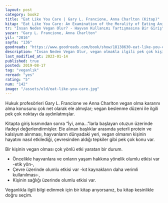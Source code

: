 ```yaml
---
layout: post
category: book2
title: "Eat Like You Care | Gary L. Francione, Anna Charlton (Kitap)"
kitap: "Eat Like You Care: An Examination of the Morality of Eating Animals"
tr: "İnsan Neden Vegan Olur? - Hayvan Kullanımı Tartışmasına Bir Giriş"
yazar: "Gary L. Francione, Anna Charlton"
yil: "2016"
sayfa: "136"
goodreads: "https://www.goodreads.com/book/show/18138630-eat-like-you-care"
description: "İnsan Neden Vegan Olur, vegan olmakla ilgili pek çok kişinin aklındaki ortak soruları yanıtlayan bir kitap."
last_modified_at: 2023-01-14
published: true
posted: 2019-08-17
tag: "veganlık"
reread: "yes"
rating: "5"
num: "142"
image: "/assets/old/eat-like-you-care.jpg"
---
```


Hukuk profesörleri Gary L. Francione ve Anna Charlton vegan olma kararını alma konusunu çok net olarak ele almışlar; vegan beslenme düzeni ile ilgili pek çok noktayı da aydınlatmışlar.

Kitapta giriş kısmından sonra “İyi, ama...”larla başlayan otuzun üzerinde ifadeyi değerlendirmişler. Ele alınan başlıklar arasında yeterli protein ve kalsiyum alınması, hayvanların dünyadaki yeri, vegan olmanın kişinin hayatını nasıl etkilediği, çevresinden aldığı tepkiler gibi pek çok konu var.

Bir kişinin vegan olması çok yönlü etki yaratan bir durum.

- Öncelikle hayvanlara ve onların yaşam hakkına yönelik olumlu etkisi var -etik yön-,
- Çevre üzerinde olumlu etkisi var -kıt kaynakların daha verimli kullanılması-,
- Kişinin sağlığı üzerinde olumlu etkisi var.

Veganlıkla ilgili bilgi edinmek için bir kitap arıyorsanız, bu kitap kesinlikle doğru seçim.
